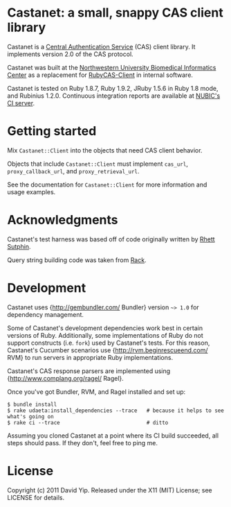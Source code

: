 Castanet: a small, snappy CAS client library
============================================

Castanet is a [Central Authentication Service](http://www.jasig.org/cas) (CAS)
client library.  It implements version 2.0 of the CAS protocol.

Castanet was built at the [Northwestern University Biomedical Informatics
Center](http://www.nucats.northwestern.edu/clinical-research-resources/data-collection-biomedical-informatics-and-nubic/bioinformatics-overview.html)
as a replacement for [RubyCAS-Client](https://github.com/gunark/rubycas-client)
in internal software.

Castanet is tested on Ruby 1.8.7, Ruby 1.9.2, JRuby 1.5.6 in Ruby 1.8 mode, and Rubinius 1.2.0.
Continuous integration reports are available at [NUBIC's CI
server](https://ctms-ci.nubic.northwestern.edu/hudson/job/castanet/).

Getting started
===============

Mix `Castanet::Client` into the objects that need CAS client behavior.

Objects that include `Castanet::Client` must implement `cas_url`,
`proxy_callback_url`, and `proxy_retrieval_url`.

See the documentation for `Castanet::Client` for more information and usage
examples.

Acknowledgments
===============

Castanet's test harness was based off of code originally written by [Rhett
Sutphin](mailto:rhett@detailedbalance.net).

Query string building code was taken from [Rack](http://rack.rubyforge.org/).

Development
===========

Castanet uses {http://gembundler.com/ Bundler} version `~> 1.0` for dependency
management.

Some of Castanet's development dependencies work best in certain versions of
Ruby.  Additionally, some implementations of Ruby do not support constructs
(i.e. `fork`) used by Castanet's tests.  For this reason, Castanet's Cucumber
scenarios use {http://rvm.beginrescueend.com/ RVM} to run servers in
appropriate Ruby implementations.

Castanet's CAS response parsers are implemented using
{http://www.complang.org/ragel/ Ragel}.

Once you've got Bundler, RVM, and Ragel installed and set up:

    $ bundle install
    $ rake udaeta:install_dependencies --trace   # because it helps to see what's going on
    $ rake ci --trace                            # ditto

Assuming you cloned Castanet at a point where its CI build succeeded, all steps
should pass.  If they don't, feel free to ping me.

License
=======

Copyright (c) 2011 David Yip.  Released under the X11 (MIT) License; see LICENSE
for details.
